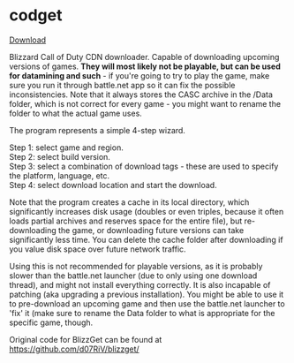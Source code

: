 # codget

[Download](https://github.com/felixbucket/codget/releases)

Blizzard Call of Duty CDN downloader. Capable of downloading upcoming versions of games. **They will most likely not be playable, but can be used for datamining and such** - if you're going to try to play the game, make sure you run it through battle.net app so it can fix the possible inconsistencies. Note that it always stores the CASC archive in the /Data folder, which is not correct for every game - you might want to rename the folder to what the actual game uses.

The program represents a simple 4-step wizard.

Step 1: select game and region.  
Step 2: select build version.  
Step 3: select a combination of download tags - these are used to specify the platform, language, etc.  
Step 4: select download location and start the download.

Note that the program creates a cache in its local directory, which significantly increases disk usage (doubles or even triples, because it often loads partial archives and reserves space for the entire file), but re-downloading the game, or downloading future versions can take significantly less time. You can delete the cache folder after downloading if you value disk space over future network traffic.

Using this is not recommended for playable versions, as it is probably slower than the battle.net launcher (due to only using one download thread), and might not install everything correctly. It is also incapable of patching (aka upgrading a previous installation). You might be able to use it to pre-download an upcoming game and then use the battle.net launcher to 'fix' it (make sure to rename the Data folder to what is appropriate for the specific game, though.


Original code for BlizzGet can be found at https://github.com/d07RiV/blizzget/
